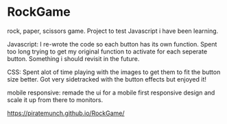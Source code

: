 # RockGame
rock, paper, scissors game.  Project to test Javascript i have been learning.

Javascript:
I re-wrote the code so each button has its own function.  Spent too long trying to get my original function to activate for each seperate button.  Something i should revisit in the future.

CSS:
Spent alot of time playing with the images to get them to fit the button size better. Got very sidetracked with the button effects but enjoyed it! 

mobile responsive:
remade the ui for a mobile first responsive design and scale it up from there to monitors.

https://piratemunch.github.io/RockGame/